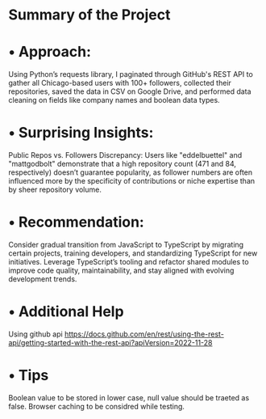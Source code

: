 # Summary of the Project
# •	Approach: 
Using Python’s requests library, I paginated through GitHub's REST API to gather all Chicago-based users with 100+ followers, collected their repositories, saved the data in CSV on Google Drive, and performed data cleaning on fields like company names and boolean data types.
# •	Surprising  Insights: 
Public Repos vs. Followers Discrepancy: 
Users like "eddelbuettel" and "mattgodbolt" demonstrate that a high repository count (471 and 84, respectively) doesn’t guarantee popularity, as follower numbers are often influenced more by the specificity of contributions or niche expertise than by sheer repository volume.
# •	Recommendation: 
Consider gradual transition from JavaScript to TypeScript by migrating certain projects, training developers, and standardizing TypeScript for new initiatives. Leverage TypeScript’s tooling and refactor shared modules to improve code quality, maintainability, and stay aligned with evolving development trends.
# •	Additional Help
Using github api https://docs.github.com/en/rest/using-the-rest-api/getting-started-with-the-rest-api?apiVersion=2022-11-28
# •	Tips
Boolean value to be stored in lower case, null value should be traeted as false.
Browser caching to be considred while testing.
